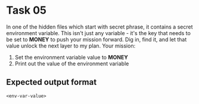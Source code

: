# Task 05

In one of the hidden files which start with secret phrase, it contains a secret environment variable. This isn't just any variable - it's the key that needs to be set to **MONEY** to push your mission forward. Dig in, find it, and let that value unlock the next layer to my plan. Your mission:

1. Set the environment variable value to **MONEY**
2. Print out the value of the environment variable

## Expected output format

```
<env-var-value>
```
